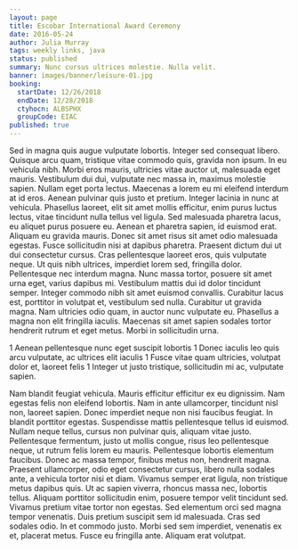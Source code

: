 ```yaml
---
layout: page
title: Escobar International Award Ceremony
date: 2016-05-24
author: Julia Murray
tags: weekly links, java
status: published
summary: Nunc cursus ultrices molestie. Nulla velit.
banner: images/banner/leisure-01.jpg
booking:
  startDate: 12/26/2018
  endDate: 12/28/2018
  ctyhocn: ALBSPHX
  groupCode: EIAC
published: true
---
```

Sed in magna quis augue vulputate lobortis. Integer sed consequat libero. Quisque arcu quam, tristique vitae commodo quis, gravida non ipsum. In eu vehicula nibh. Morbi eros mauris, ultricies vitae auctor ut, malesuada eget mauris. Vestibulum dui dui, vulputate nec massa in, maximus molestie sapien. Nullam eget porta lectus. Maecenas a lorem eu mi eleifend interdum at id eros. Aenean pulvinar quis justo et pretium. Integer lacinia in nunc at vehicula. Phasellus laoreet, elit sit amet mollis efficitur, enim purus luctus lectus, vitae tincidunt nulla tellus vel ligula. Sed malesuada pharetra lacus, eu aliquet purus posuere eu. Aenean et pharetra sapien, id euismod erat.
Aliquam eu gravida mauris. Donec sit amet risus sit amet odio malesuada egestas. Fusce sollicitudin nisi at dapibus pharetra. Praesent dictum dui ut dui consectetur cursus. Cras pellentesque laoreet eros, quis vulputate neque. Ut quis nibh ultrices, imperdiet lorem sed, fringilla dolor. Pellentesque nec interdum magna. Nunc massa tortor, posuere sit amet urna eget, varius dapibus mi. Vestibulum mattis dui id dolor tincidunt semper. Integer commodo nibh sit amet euismod convallis. Curabitur lacus est, porttitor in volutpat et, vestibulum sed nulla. Curabitur ut gravida magna. Nam ultricies odio quam, in auctor nunc vulputate eu. Phasellus a magna non elit fringilla iaculis. Maecenas sit amet sapien sodales tortor hendrerit rutrum et eget metus. Morbi in sollicitudin urna.

1 Aenean pellentesque nunc eget suscipit lobortis
1 Donec iaculis leo quis arcu vulputate, ac ultrices elit iaculis
1 Fusce vitae quam ultricies, volutpat dolor et, laoreet felis
1 Integer ut justo tristique, sollicitudin mi ac, vulputate sapien.

Nam blandit feugiat vehicula. Mauris efficitur efficitur ex eu dignissim. Nam egestas felis non eleifend lobortis. Nam in ante ullamcorper, tincidunt nisl non, laoreet sapien. Donec imperdiet neque non nisi faucibus feugiat. In blandit porttitor egestas. Suspendisse mattis pellentesque tellus id euismod. Nullam neque tellus, cursus non pulvinar quis, aliquam vitae justo. Pellentesque fermentum, justo ut mollis congue, risus leo pellentesque neque, ut rutrum felis lorem eu mauris. Pellentesque lobortis elementum faucibus.
Donec ac massa tempor, finibus metus non, hendrerit magna. Praesent ullamcorper, odio eget consectetur cursus, libero nulla sodales ante, a vehicula tortor nisi et diam. Vivamus semper erat ligula, non tristique metus dapibus quis. Ut ac sapien viverra, rhoncus massa nec, lobortis tellus. Aliquam porttitor sollicitudin enim, posuere tempor velit tincidunt sed. Vivamus pretium vitae tortor non egestas. Sed elementum orci sed magna tempor venenatis. Duis pretium suscipit sem id malesuada. Cras sed sodales odio. In et commodo justo. Morbi sed sem imperdiet, venenatis ex et, placerat metus. Fusce eu fringilla ante. Aliquam erat volutpat.
